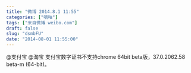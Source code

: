 ```yaml
---
title: "微博 2014.8.1 11:55"
categories: ["嘀咕"]
tags: ["来自微博 weibo.com"]
draft: false
slug: "dsmbFU"
date: "2014-08-01 11:55:00"
---
```


<p>@支付宝 @淘宝 支付宝数字证书不支持chrome 64bit beta版，37.0.2062.58 beta-m (64-bit)。 ​​​​</p>
